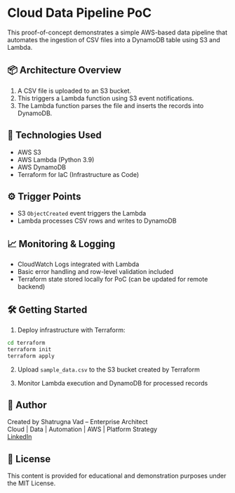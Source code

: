 # Cloud Data Pipeline PoC

This proof-of-concept demonstrates a simple AWS-based data pipeline that automates the ingestion of CSV files into a DynamoDB table using S3 and Lambda.

## 📦 Architecture Overview

1. A CSV file is uploaded to an S3 bucket.
2. This triggers a Lambda function using S3 event notifications.
3. The Lambda function parses the file and inserts the records into DynamoDB.

## 🚀 Technologies Used

- AWS S3
- AWS Lambda (Python 3.9)
- AWS DynamoDB
- Terraform for IaC (Infrastructure as Code)

## ⚙️ Trigger Points

- S3 `ObjectCreated` event triggers the Lambda
- Lambda processes CSV rows and writes to DynamoDB

## 📈 Monitoring & Logging

- CloudWatch Logs integrated with Lambda
- Basic error handling and row-level validation included
- Terraform state stored locally for PoC (can be updated for remote backend)

## 🛠️ Getting Started

1. Deploy infrastructure with Terraform:
```bash
cd terraform
terraform init
terraform apply
```

2. Upload `sample_data.csv` to the S3 bucket created by Terraform

3. Monitor Lambda execution and DynamoDB for processed records

## 👤 Author

Created by Shatrugna Vad – Enterprise Architect  
Cloud | Data | Automation | AWS | Platform Strategy  
[LinkedIn](https://www.linkedin.com/in/your-link)

## 📜 License

This content is provided for educational and demonstration purposes under the MIT License.
